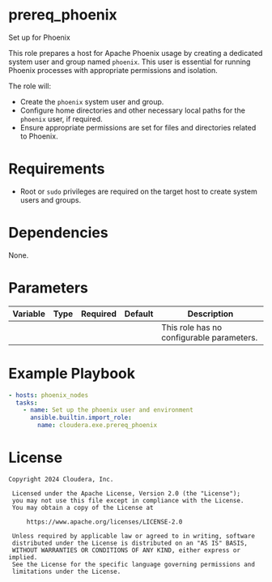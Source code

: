 # prereq_phoenix

Set up for Phoenix

This role prepares a host for Apache Phoenix usage by creating a dedicated system user and group named `phoenix`. This user is essential for running Phoenix processes with appropriate permissions and isolation.

The role will:
- Create the `phoenix` system user and group.
- Configure home directories and other necessary local paths for the `phoenix` user, if required.
- Ensure appropriate permissions are set for files and directories related to Phoenix.

# Requirements

- Root or `sudo` privileges are required on the target host to create system users and groups.

# Dependencies

None.

# Parameters

| Variable | Type | Required | Default | Description |
| --- | --- | --- | --- | --- |
| | | | | This role has no configurable parameters. |

# Example Playbook

```yaml
- hosts: phoenix_nodes
  tasks:
    - name: Set up the phoenix user and environment
      ansible.builtin.import_role:
        name: cloudera.exe.prereq_phoenix
```

# License

```
Copyright 2024 Cloudera, Inc.

 Licensed under the Apache License, Version 2.0 (the "License");
 you may not use this file except in compliance with the License.
 You may obtain a copy of the License at

     https://www.apache.org/licenses/LICENSE-2.0

 Unless required by applicable law or agreed to in writing, software
 distributed under the License is distributed on an "AS IS" BASIS,
 WITHOUT WARRANTIES OR CONDITIONS OF ANY KIND, either express or implied.
 See the License for the specific language governing permissions and
 limitations under the License.
```
